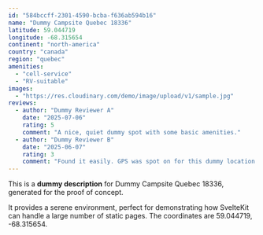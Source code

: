 ```yaml
---
id: "584bccff-2301-4590-bcba-f636ab594b16"
name: "Dummy Campsite Quebec 18336"
latitude: 59.044719
longitude: -68.315654
continent: "north-america"
country: "canada"
region: "quebec"
amenities:
  - "cell-service"
  - "RV-suitable"
images:
  - "https://res.cloudinary.com/demo/image/upload/v1/sample.jpg"
reviews:
  - author: "Dummy Reviewer A"
    date: "2025-07-06"
    rating: 5
    comment: "A nice, quiet dummy spot with some basic amenities."
  - author: "Dummy Reviewer B"
    date: "2025-06-07"
    rating: 3
    comment: "Found it easily. GPS was spot on for this dummy location."
---
```


This is a **dummy description** for Dummy Campsite Quebec 18336, generated for the proof of concept.

It provides a serene environment, perfect for demonstrating how SvelteKit can handle a large number of static pages. The coordinates are 59.044719, -68.315654.
